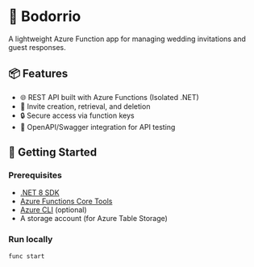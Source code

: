 # 💒 Bodorrio

A lightweight Azure Function app for managing wedding invitations and guest responses.

## 📦 Features

- 🌐 REST API built with Azure Functions (Isolated .NET)
- 📄 Invite creation, retrieval, and deletion
- 🔒 Secure access via function keys
- 🧪 OpenAPI/Swagger integration for API testing

## 🚀 Getting Started

### Prerequisites

- [.NET 8 SDK](https://dotnet.microsoft.com/en-us/download)
- [Azure Functions Core Tools](https://learn.microsoft.com/en-us/azure/azure-functions/functions-run-local)
- [Azure CLI](https://learn.microsoft.com/en-us/cli/azure/install-azure-cli) (optional)
- A storage account (for Azure Table Storage)

### Run locally

```bash
func start

